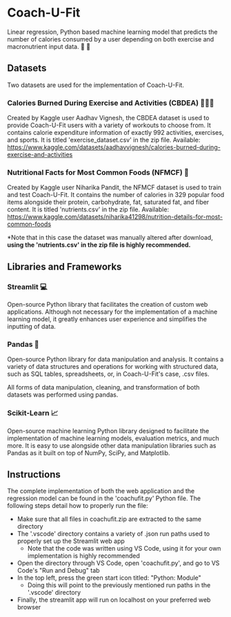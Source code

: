 # **Coach-U-Fit**

Linear regression, Python based machine learning model that predicts the number of calories 
consumed by a user depending on both exercise and macronutrient input data. 🥪 🍎

## Datasets

Two datasets are used for the implementation of Coach-U-Fit.

### Calories Burned During Exercise and Activities (CBDEA) 🏋🏼‍♂️

Created by Kaggle user Aadhav Vignesh, the CBDEA dataset is used to provide Coach-U-Fit
users with a variety of workouts to choose from. It contains calorie expenditure information
of exactly 992 activities, exercises, and sports. It is titled 'exercise_dataset.csv' in the zip file.
Available: https://www.kaggle.com/datasets/aadhavvignesh/calories-burned-during-exercise-and-activities

### Nutritional Facts for Most Common Foods (NFMCF) 🍔

Created by Kaggle user Niharika Pandit, the NFMCF dataset is used to train and test Coach-U-Fit. 
It contains the number of calories in 329 popular food items alongside their protein, carbohydrate,
fat, saturated fat, and fiber content. It is titled 'nutrients.csv' in the zip file.
Available: https://www.kaggle.com/datasets/niharika41298/nutrition-details-for-most-common-foods

*Note that in this case the dataset was manually altered after download, **using the 'nutrients.csv'
in the zip file is highly recommended.**

## Libraries and Frameworks

### Streamlit 💻

Open-source Python library that facilitates the creation of custom web applications. Although not
necessary for the implementation of a machine learning model, it greatly enhances user experience
and simplifies the inputting of data.

### Pandas 🐼

Open-source Python library for data manipulation and analysis. It contains a variety of data structures
and operations for working with structured data, such as SQL tables, spreadsheets, or, in Coach-U-Fit's
case, .csv files.

All forms of data manipulation, cleaning, and transformation of both datasets was performed using pandas.

### Scikit-Learn 📈

Open-source machine learning Python library designed to facilitate the implementation of machine learning
models, evaluation metrics, and much more. It is easy to use alongside other data manipulation libraries 
such as Pandas as it built on top of NumPy, SciPy, and Matplotlib.

## Instructions

The complete implementation of both the web application and the regression model can be found in the
'coachufit.py' Python file. The following steps detail how to properly run the file:

* Make sure that all files in coachufit.zip are extracted to the same directory
* The '.vscode' directory contains a variety of .json run paths used to properly set up the Streamlit web app
    * Note that the code was written using VS Code, using it for your own implementation is highly recommended
* Open the directory through VS Code, open 'coachufit.py', and go to VS Code's "Run and Debug" tab
* In the top left, press the green start icon titled: "Python: Module"
    * Doing this will point to the previously mentioned run paths in the '.vscode' directory
* Finally, the streamlit app will run on localhost on your preferred web browser

